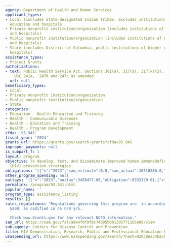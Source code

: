 ```yaml
---
agency: Department of Health and Human Services
applicant_types:
- Local (includes State-designated Indian Tribes, excludes institutions of higher
  education and hospitals
- Private nonprofit institution/organization (includes institutions of higher education
  and hospitals)
- Public nonprofit institution/organization (includes institutions of higher education
  and hospitals)
- State (includes District of Columbia, public institutions of higher education and
  hospitals)
assistance_types:
- Project Grants
authorizations:
- text: Public Health Service Act, Sections 301(a), 317(a), 317(k)(2), and 318. 42
    USC 241a,  247b and 247c as amended.
  url: null
beneficiary_types:
- Local
- Private nonprofit institution/organization
- Public nonprofit institution/organization
- State
categories:
- Education - Health Education and Training
- Health - Communicable Diseases
- Health - Education and Training
- Health - Program Development
cfda: '93.941'
fiscal_year: '2024'
grants_url: https://grants.gov/search-grants?cfda=93.941
improper_payments: null
is_subpart_f: 1
layout: program
objective: To develop, test, and disseminate improved human immunodeficiency virus
  (HIV) prevention strategies.
obligations: '[{"x":"2023","sam_estimate":0.0,"sam_actual":10510886.0,"usa_spending_actual":9954016.05},{"x":"2024","sam_estimate":0.0,"sam_actual":8011759.0,"usa_spending_actual":8619278.01},{"x":"2025","sam_estimate":0.0,"sam_actual":3809650.0,"usa_spending_actual":-1421173.54}]'
other_program_spending: null
outlays: '[{"x":"2023","outlay":3458477.68,"obligation":8332329.0},{"x":"2024","outlay":23276879.75,"obligation":1773643.38},{"x":"2025","outlay":37699909.97,"obligation":-1132418.91}]'
permalink: /program/93.941.html
popular_name: ''
program_type: assistance_listing
results: []
rules_regulations: 'Regulations governing this program are  in accordance with 2 CFR
  §200, as codified in 45 CFR §75.

  Check www.Grants.gov for any relevant NOFO information.'
sam_url: https://sam.gov/fal/a9e4f6f9f8c74d95b601305f71165e06/view
sub-agency: Centers for Disease Control and Prevention
title: HIV Demonstration, Research, Public and Professional Education Projects
usaspending_url: https://www.usaspending.gov/search/?hash=029c8ea34ba506deaf08eabd2dce2fab
---
```

